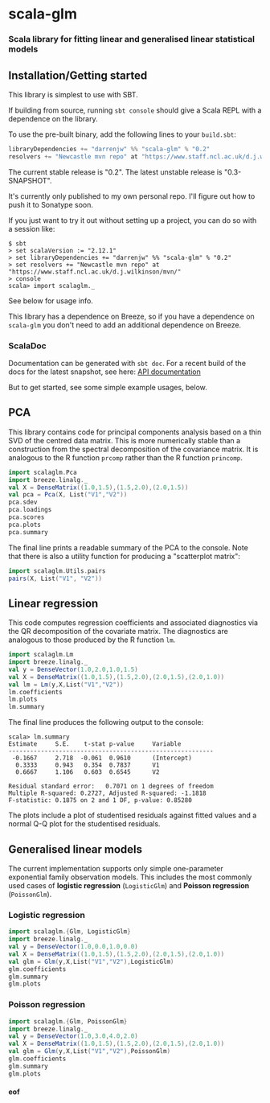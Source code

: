 # scala-glm

### Scala library for fitting linear and generalised linear statistical models

## Installation/Getting started

This library is simplest to use with SBT.

If building from source, running `sbt console` should give a Scala REPL with a dependence on the library. 

To use the pre-built binary, add the following lines to your `build.sbt`:
```scala
libraryDependencies += "darrenjw" %% "scala-glm" % "0.2"
resolvers += "Newcastle mvn repo" at "https://www.staff.ncl.ac.uk/d.j.wilkinson/mvn/"
```
The current stable release is "0.2". The latest unstable release is "0.3-SNAPSHOT".

It's currently only published to my own personal repo. I'll figure out how to push it to Sonatype soon.

If you just want to try it out without setting up a project, you can do so with a session like:
```
$ sbt
> set scalaVersion := "2.12.1"
> set libraryDependencies += "darrenjw" %% "scala-glm" % "0.2"
> set resolvers += "Newcastle mvn repo" at "https://www.staff.ncl.ac.uk/d.j.wilkinson/mvn/"
> console
scala> import scalaglm._
```
See below for usage info.

This library has a dependence on Breeze, so if you have a dependence on `scala-glm` you don't need to add an additional dependence on Breeze.

### ScalaDoc

Documentation can be generated with `sbt doc`. For a recent build of the docs for the latest snapshot, see here: [API documentation](https://darrenjw.github.io/scala-glm/api/scalaglm/)

But to get started, see some simple example usages, below.

## PCA

This library contains code for principal components analysis based on a thin SVD of the centred data matrix. This is more numerically stable than a construction from the spectral decomposition of the covariance matrix. It is analogous to the R function `prcomp` rather than the R function `princomp`.

```scala
import scalaglm.Pca
import breeze.linalg._
val X = DenseMatrix((1.0,1.5),(1.5,2.0),(2.0,1.5))
val pca = Pca(X, List("V1","V2"))
pca.sdev
pca.loadings
pca.scores
pca.plots
pca.summary
```
The final line prints a readable summary of the PCA to the console. Note that there is also a utility function for producing a "scatterplot matrix":

```scala
import scalaglm.Utils.pairs
pairs(X, List("V1", "V2"))
```

## Linear regression

This code computes regression coefficients and associated diagnostics via the QR decomposition of the covariate matrix. The diagnostics are analogous to those produced by the R function `lm`.

```scala
import scalaglm.Lm
import breeze.linalg._
val y = DenseVector(1.0,2.0,1.0,1.5)
val X = DenseMatrix((1.0,1.5),(1.5,2.0),(2.0,1.5),(2.0,1.0))
val lm = Lm(y,X,List("V1","V2"))
lm.coefficients
lm.plots
lm.summary
```
The final line produces the following output to the console:
```
scala> lm.summary
Estimate	 S.E.	 t-stat	p-value		Variable
---------------------------------------------------------
 -0.1667	 2.718	-0.061	0.9610  	(Intercept)
  0.3333	 0.943	 0.354	0.7837  	V1
  0.6667	 1.106	 0.603	0.6545  	V2

Residual standard error:   0.7071 on 1 degrees of freedom
Multiple R-squared: 0.2727, Adjusted R-squared: -1.1818
F-statistic: 0.1875 on 2 and 1 DF, p-value: 0.85280
```
The plots include a plot of studentised residuals against fitted values and a normal Q-Q plot for the studentised residuals.

## Generalised linear models

The current implementation supports only simple one-parameter exponential family observation models. This includes the most commonly used cases of **logistic regression** (`LogisticGlm`) and **Poisson regression** (`PoissonGlm`).

### Logistic regression

```scala
import scalaglm.{Glm, LogisticGlm}
import breeze.linalg._
val y = DenseVector(1.0,0.0,1.0,0.0)
val X = DenseMatrix((1.0,1.5),(1.5,2.0),(2.0,1.5),(2.0,1.0))
val glm = Glm(y,X,List("V1","V2"),LogisticGlm)
glm.coefficients
glm.summary
glm.plots
```

### Poisson regression

```scala
import scalaglm.{Glm, PoissonGlm}
import breeze.linalg._
val y = DenseVector(1.0,3.0,4.0,2.0)
val X = DenseMatrix((1.0,1.5),(1.5,2.0),(2.0,1.5),(2.0,1.0))
val glm = Glm(y,X,List("V1","V2"),PoissonGlm)
glm.coefficients
glm.summary
glm.plots
```



#### eof

